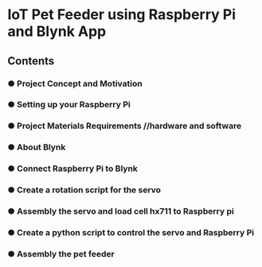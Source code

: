 # IoT Pet Feeder using Raspberry Pi and Blynk App

## Contents
### ● Project Concept and Motivation
### ● Setting up your Raspberry Pi
### ● Project Materials Requirements //hardware and software
### ● About Blynk
### ● Connect Raspberry Pi to Blynk
### ● Create a rotation script for the servo
### ● Assembly the servo and load cell hx711 to Raspberry pi 
### ● Create a python script to control the servo and Raspberry Pi
### ● Assembly the pet feeder


